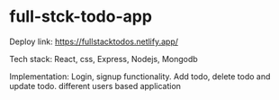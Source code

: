 # full-stck-todo-app

Deploy link: https://fullstacktodos.netlify.app/

Tech stack: React, css, Express, Nodejs, Mongodb

Implementation: Login, signup functionality. Add todo, delete todo and update todo.
  different users based application
